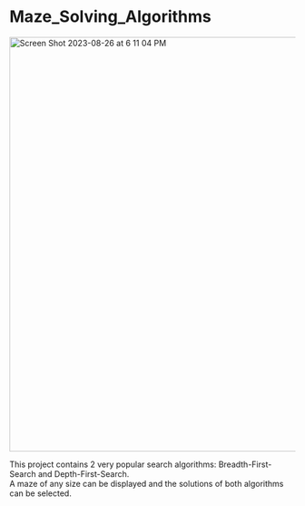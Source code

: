 # Maze_Solving_Algorithms

<img width="730" alt="Screen Shot 2023-08-26 at 6 11 04 PM" src="https://github.com/bKrasuski21/Maze_Solving_Algorithms/assets/123035086/5d7af861-2674-49da-82eb-9f6a3cfa01e4">


This project contains 2 very popular search algorithms: Breadth-First-Search and Depth-First-Search.  
A maze of any size can be displayed and the solutions of both algorithms can be selected. 
